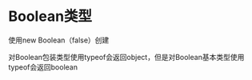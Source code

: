 # Boolean类型

使用new Boolean（false）创建

对Boolean包装类型使用typeof会返回object，但是对Boolean基本类型使用typeof会返回boolean





